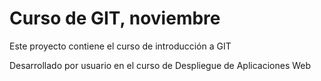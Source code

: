 # Curso de GIT, noviembre

Este proyecto contiene el curso de introducción a GIT

Desarrollado por usuario en el curso de Despliegue de Aplicaciones Web
